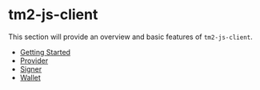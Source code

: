 # tm2-js-client

This section will provide an overview and basic features of `tm2-js-client`.

* [Getting Started](getting-started.md)
* [Provider](provider/)
* [Signer](signer/)
* [Wallet](wallet/)

